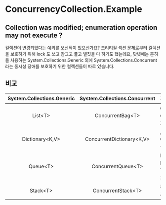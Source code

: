 # ConcurrencyCollection.Example

## Collection was modified; enumeration operation may not execute ?

컬렉션이 변경되었다는 예외를 보신적이 있으신가요? 크리티컬 섹션 문제로부터 컬렉션을 보호하기 위해 lock 도 쓰고 잠그고 풀고 별짓을 다 하기도 했는데요, 
닷넷에는 흔히들 사용하는 System.Collections.Generic 외에 System.Collections.Concurrent라는 동시성 장애를 보호하기 위한 컬렉션들이 따로 있습니다. 




## 비교
  
| System.Collections.Generic | System.Collections.Concurrent | 기타 |
|:---:|:---:|:---|
| List\<T\>| ConcurrentBag\<T\> | ConcurrentBag.Add시 Collection의 가장앞에 추가됩니다. |
| Dictionary\<K,V\> | ConcurrentDictionary\<K,V\> | Add 대신 GetOrAdd/AddOrUpdate를 지원, TryAdd는 동일 |
| Queue\<T\> | ConcurrentQueue\<T\> | Enqueue는 동일, Dequeue/Peek 대신 TryDequeue/TryPeek만 지원 |
| Stack\<T\> | ConcurrentStack\<T\> | 활용해본적이 없어서 이후 추가 |
  
